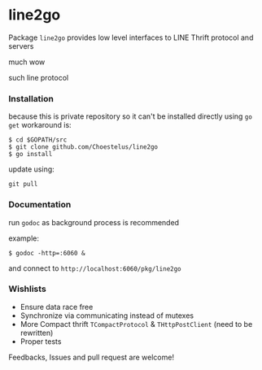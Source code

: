 # line2go

Package `line2go` provides low level interfaces to LINE Thrift protocol and servers

much wow

such line protocol


### Installation

because this is private repository so it can't be installed directly using `go get`
workaround is:

    $ cd $GOPATH/src
    $ git clone github.com/Choestelus/line2go
    $ go install


update using:

    git pull

### Documentation
run `godoc` as background process is recommended

example:

    $ godoc -http=:6060 &

and connect to `http://localhost:6060/pkg/line2go`


### Wishlists

 - Ensure data race free
 - Synchronize via communicating instead of mutexes
 - More Compact thrift `TCompactProtocol` & `THttpPostClient` (need to be rewritten)
 - Proper tests

Feedbacks, Issues and pull request are welcome!
